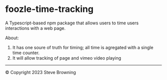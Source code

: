 # foozle-time-tracking

A Typescript-based npm package that allows users to time users interactions with a web page. 

About:

<ol>
    <li>It has one soure of truth for timing; all time is agregated with a single time counter.</li>
    <li>It will allow tracking of page and vimeo video playing</li>
</ol>

<hr/>

<footer>&copy; Copyright 2023 Steve Browning</footer>
